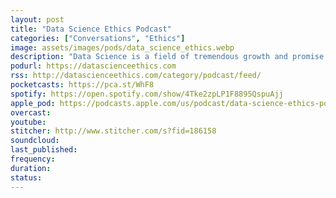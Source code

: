```yaml
---
layout: post
title: "Data Science Ethics Podcast"
categories: ["Conversations", "Ethics"]
image: assets/images/pods/data_science_ethics.webp
description: "Data Science is a field of tremendous growth and promise. The ability to combine Big Data, machine learning, artificial intelligence, old-school statistical modeling, and computer programming, is giving all industries an opportunity to tackle problems previously considered impossible. From marketing to health care, government to finance, organizations are embracing ever more complex processes with an increasing eye towards automation and algorithmic support. We have seen the human genome mapped down to the pairing level, batteries capable of supporting whole cities, and self-driving cars. But all of this technological advancement has risks.<br><br>As we move ever-faster towards a data-driven future, we are seeing an increasing frequency of scandals resulting from non-transparent data gathering, breaches in data privacy, improperly trained algorithms, or unintended consequences when models are used in real world applications. Laws across the globe struggle to keep up with the types of issues being brought to courts for resolution. As we wrestle with new realities in ownership, privacy, discrimination, and more, there have been calls to specifically regulate what data scientists and other analytics professionals can and cannot do and with what data. None of these have passed into legislation yet the question remains – what should data scientists do to ensure that they do not unintentionally damage those they are seeking to help?<br><br>That is what Data Science Ethics is all about. Determining, partly from the mistakes of those who have gone before, where the boundaries lie in this field of gray. On this site and in the Data Science Ethics Podcast, we will explore many instances where some moral boundary was crossed, usually inadvertently, and what could or should have been done differently."
podurl: https://datascienceethics.com
rss: http://datascienceethics.com/category/podcast/feed/
pocketcasts: https://pca.st/WhF8
spotify: https://open.spotify.com/show/4Tke2zpLP1F8895QspuAjj
apple_pod: https://podcasts.apple.com/us/podcast/data-science-ethics-podcast/id1384304745
overcast:
youtube:
stitcher: http://www.stitcher.com/s?fid=186158
soundcloud:
last_published:
frequency:
duration:
status:
---
```


